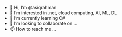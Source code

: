 - 👋 Hi, I’m @asiqrahman
- 👀 I’m interested in .net, cloud computing, AI, ML, DL
- 🌱 I’m currently learning C#
- 💞️ I’m looking to collaborate on ...
- 📫 How to reach me ...

<!---
asiqrahman/asiqrahman is a ✨ special ✨ repository because its `README.md` (this file) appears on your GitHub profile.
You can click the Preview link to take a look at your changes.
--->
